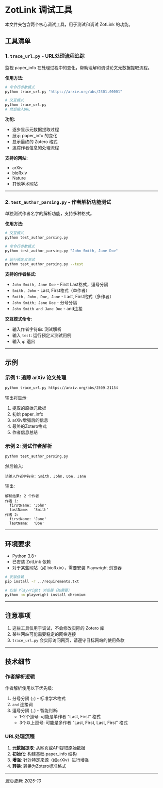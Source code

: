 # ZotLink 调试工具

本文件夹包含两个核心调试工具，用于测试和调试 ZotLink 的功能。

## 工具清单

### 1. `trace_url.py` - URL处理流程追踪

监视 paper_info 在处理过程中的变化，帮助理解和调试论文元数据提取流程。

**使用方法:**

```bash
# 命令行参数模式
python trace_url.py "https://arxiv.org/abs/2301.00001"

# 交互模式
python trace_url.py
# 然后输入URL
```

**功能:**
- 逐步显示元数据提取过程
- 展示 paper_info 的变化
- 显示最终的 Zotero 格式
- 追踪作者信息的处理流程

**支持的网站:**
- arXiv
- bioRxiv
- Nature
- 其他学术网站

---

### 2. `test_author_parsing.py` - 作者解析功能测试

单独测试作者名字的解析功能，支持多种格式。

**使用方法:**

```bash
# 交互模式
python test_author_parsing.py

# 命令行参数模式
python test_author_parsing.py "John Smith, Jane Doe"

# 运行预定义测试
python test_author_parsing.py --test
```

**支持的作者格式:**
- `John Smith, Jane Doe` - First Last格式，逗号分隔
- `Smith, John` - Last, First格式（单作者）
- `Smith, John, Doe, Jane` - Last, First格式（多作者）
- `John Smith; Jane Doe` - 分号分隔
- `John Smith and Jane Doe` - and连接

**交互模式命令:**
- 输入作者字符串: 测试解析
- 输入 `test`: 运行预定义测试用例
- 输入 `q`: 退出

---

## 示例

### 示例 1: 追踪 arXiv 论文处理

```bash
python trace_url.py https://arxiv.org/abs/2509.21154
```

输出将显示:
1. 提取的原始元数据
2. 初始 paper_info
3. arXiv增强后的信息
4. 最终的Zotero格式
5. 作者信息总结

### 示例 2: 测试作者解析

```bash
python test_author_parsing.py
```

然后输入:
```
请输入作者字符串: Smith, John, Doe, Jane
```

输出:
```
解析结果: 2 个作者
作者 1:
  firstName: 'John'
  lastName:  'Smith'
作者 2:
  firstName: 'Jane'
  lastName:  'Doe'
```

---

## 环境要求

- Python 3.8+
- 已安装 ZotLink 依赖
- 对于某些网站（如 bioRxiv），需要安装 Playwright 浏览器

```bash
# 安装依赖
pip install -r ../requirements.txt

# 安装 Playwright 浏览器（如需要）
python -m playwright install chromium
```

---

## 注意事项

1. 这些工具仅用于调试，不会修改实际的 Zotero 库
2. 某些网站可能需要稳定的网络连接
3. `trace_url.py` 会实际访问网页，请遵守目标网站的使用条款

---

## 技术细节

### 作者解析逻辑

作者解析使用以下优先级:
1. 分号分隔 (`;`) - 标准学术格式
2. `and` 连接词
3. 逗号分隔 (`,`) - 智能判断:
   - 1-2个逗号: 可能是单作者 "Last, First" 格式
   - 3个以上逗号: 可能是多作者 "Last, First, Last, First" 格式

### URL处理流程

1. **元数据提取**: 从网页或API提取原始数据
2. **初始化**: 构建基础 paper_info 结构
3. **增强**: 针对特定来源（如arXiv）进行增强
4. **转换**: 转换为Zotero标准格式

---

*最后更新: 2025-10*
